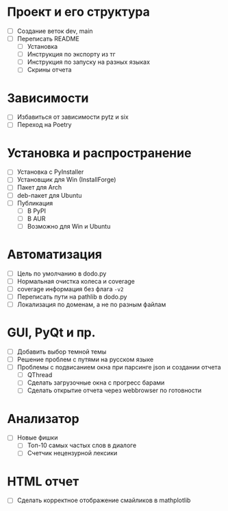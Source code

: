 # Проект и его структура
- [ ] Создание веток dev, main
- [ ] Переписать README
    - [ ] Установка
    - [ ] Инструкция по экспорту из тг
    - [ ] Инструкция по запуску на разных языках
    - [ ] Скрины отчета
# Зависимости
- [ ] Избавиться от зависимости pytz и six
- [ ] Переход на Poetry
# Установка и распространение
- [ ] Установка с PyInstaller
- [ ] Установщик для Win (InstallForge)
- [ ] Пакет для Arch
- [ ] deb-пакет для Ubuntu
- [ ] Публикация
    - [ ] В PyPI
    - [ ] В AUR
    - [ ] Возможно для Win и Ubuntu
# Автоматизация
- [ ] Цель по умолчанию в dodo.py
- [ ] Нормальная очистка колеса и coverage
- [ ] coverage информация без флага `-v2`
- [ ] Переписать пути на pathlib в dodo.py
- [ ] Локализация по доменам, а не по разным файлам
# GUI, PyQt и пр.
- [ ] Добавить выбор темной темы
- [ ] Решение проблем с путями на русском языке
- [ ] Проблемы с подвисанием окна при парсинге json и создании отчета
    - [ ] QThread
    - [ ] Сделать загрузочные окна с прогресс барами
    - [ ] Сделать открытие отчета через webbrowser по готовности
# Анализатор
- [ ] Новые фишки
    - [ ] Топ-10 самых частых слов в диалоге
    - [ ] Счетчик нецензурной лексики
# HTML отчет
- [ ] Сделать корректное отображение смайликов в mathplotlib
